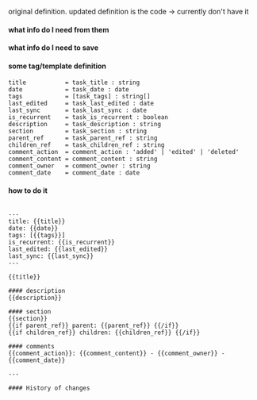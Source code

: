 original definition. updated definition is the code -> currently don't have it

#### what info do I need from them


#### what info do I need to save


#### some tag/template definition
```
title           = task_title : string
date            = task_date : date
tags            = [task_tags] : string[]
last_edited     = task_last_edited : date
last_sync       = task_last_sync : date
is_recurrent    = task_is_recurrent : boolean
description     = task_description : string
section         = task_section : string
parent_ref      = task_parent_ref : string
children_ref    = task_children_ref : string
comment_action  = comment_action : 'added' | 'edited' | 'deleted'
comment_content = comment_content : string
comment_owner   = comment_owner : string
comment_date    = comment_date : date
```

#### how to do it
```

---
title: {{title}}
date: {{date}}
tags: [{{tags}}]
is_recurrent: {{is_recurrent}}
last_edited: {{last_edited}}
last_sync: {{last_sync}}
---

{{title}}

#### description
{{description}}

#### section
{{section}}
{{if parent_ref}} parent: {{parent_ref}} {{/if}}
{{if children_ref}} children: {{children_ref}} {{/if}}

#### comments
{{comment_action}}: {{comment_content}} - {{comment_owner}} - {{comment_date}}

---

#### History of changes

```